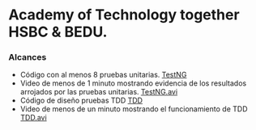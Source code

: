 # Academy of Technology together HSBC & BEDU.

### Alcances

* Código con al menos 8 pruebas unitarias.
[TestNG](https://github.com/mgalvez89/TechAcademyHSBC-BEDU/tree/main/Desarrollo%20de%20Software%20Agil/3.%20Niveles%20de%20software%20testing/TestNG)
* Video de menos de 1 minuto mostrando evidencia de los resultados arrojados por las pruebas unitarias.
[TestNG.avi](https://github.com/mgalvez89/TechAcademyHSBC-BEDU/blob/main/Desarrollo%20de%20Software%20Agil/3.%20Niveles%20de%20software%20testing/TestNG.avi)		
* Código de diseño pruebas TDD
[TDD](https://github.com/mgalvez89/TechAcademyHSBC-BEDU/tree/main/Desarrollo%20de%20Software%20Agil/3.%20Niveles%20de%20software%20testing/TDD)
* Video de menos de un minuto mostrando el funcionamiento de TDD
[TDD.avi](https://github.com/mgalvez89/TechAcademyHSBC-BEDU/blob/main/Desarrollo%20de%20Software%20Agil/3.%20Niveles%20de%20software%20testing/TDD.avi)